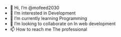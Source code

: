 - 👋 Hi, I’m @mofeed2030
- 👀 I’m interested in Development
- 🌱 I’m currently learning Programming
- 💞️ I’m looking to collaborate on In web development
- 📫 How to reach me The professional

<!---
mofeed2030/mofeed2030 is a ✨ special ✨ repository because its `README.md` (this file) appears on your GitHub profile.
You can click the Preview link to take a look at your changes.
--->
